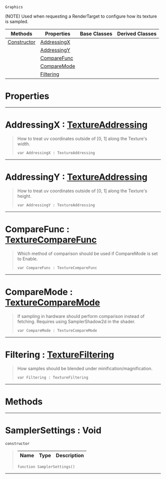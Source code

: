  `Graphics`

(NOTE) Used when requesting a RenderTarget to configure how its texture is sampled.

|Methods|Properties|Base Classes|Derived Classes|
|---|---|---|---|
|[ Constructor](https://github.com/ZilchEngine/ZilchDocs/blob/master/code_reference/class_reference/samplersettings.md#samplersettings-void)|[ AddressingX](https://github.com/ZilchEngine/ZilchDocs/blob/master/code_reference/class_reference/samplersettings.md#addressingx-zilch-engine)| | |
| |[ AddressingY](https://github.com/ZilchEngine/ZilchDocs/blob/master/code_reference/class_reference/samplersettings.md#addressingy-zilch-engine)| | |
| |[ CompareFunc](https://github.com/ZilchEngine/ZilchDocs/blob/master/code_reference/class_reference/samplersettings.md#comparefunc-zilch-engine)| | |
| |[ CompareMode](https://github.com/ZilchEngine/ZilchDocs/blob/master/code_reference/class_reference/samplersettings.md#comparemode-zilch-engine)| | |
| |[ Filtering](https://github.com/ZilchEngine/ZilchDocs/blob/master/code_reference/class_reference/samplersettings.md#filtering-zilch-engine-do)| | |


 #  Properties


---  
 #  AddressingX : [TextureAddressing](https://github.com/ZilchEngine/ZilchDocs/blob/master/code_reference/enum_reference.md#textureaddressing)

> How to treat uv coordinates outside of [0, 1] along the Texture's width.
> ``` lang=cpp, name=Nada
> var AddressingX : TextureAddressing


---  
 #  AddressingY : [TextureAddressing](https://github.com/ZilchEngine/ZilchDocs/blob/master/code_reference/enum_reference.md#textureaddressing)

> How to treat uv coordinates outside of [0, 1] along the Texture's height.
> ``` lang=cpp, name=Nada
> var AddressingY : TextureAddressing


---  
 #  CompareFunc : [TextureCompareFunc](https://github.com/ZilchEngine/ZilchDocs/blob/master/code_reference/enum_reference.md#texturecomparefunc)

> Which method of comparison should be used if CompareMode is set to Enable.
> ``` lang=cpp, name=Nada
> var CompareFunc : TextureCompareFunc


---  
 #  CompareMode : [TextureCompareMode](https://github.com/ZilchEngine/ZilchDocs/blob/master/code_reference/enum_reference.md#texturecomparemode)

> If sampling in hardware should perform comparison instead of fetching. Requires using SamplerShadow2d in the shader.
> ``` lang=cpp, name=Nada
> var CompareMode : TextureCompareMode


---  
 #  Filtering : [TextureFiltering](https://github.com/ZilchEngine/ZilchDocs/blob/master/code_reference/enum_reference.md#texturefiltering)

> How samples should be blended under minification/magnification.
> ``` lang=cpp, name=Nada
> var Filtering : TextureFiltering


---  
 #  Methods


---  
 #  SamplerSettings : Void

 `constructor`

> 
> |Name|Type|Description|
> |---|---|---|
> ``` lang=cpp, name=Nada
> function SamplerSettings()
> ``` 


---  
 

 
